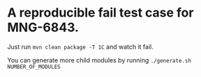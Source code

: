 # A reproducible fail test case for MNG-6843.

Just run `mvn clean package -T 1C` and watch it fail.

You can generate more child modules by running `./generate.sh NUMBER_OF_MODULES`
